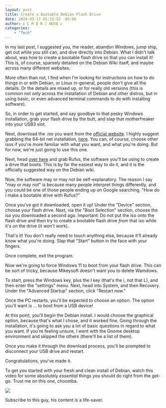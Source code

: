 ```yaml
---
layout: post
title: Create a Bootable Debian Flash Drive
date: 2024-03-17 01:15:52 -05:00
author: 𐕣 C M D R ░ NOVA 𐕣
categories:
    - "Tech"
---
```


<!-- wp:paragraph -->
<p>In my last post, I suggested you, the reader, abandon Windows, jump ship, get out while you still can, and dive directly into Debian. What I didn't talk about, was how to create a bootable flash drive so that you can install it! This is, of course, sparsely detailed on the Debian Wiki itself, and maybe across many different websites.</p>
<!-- /wp:paragraph -->

<!-- wp:paragraph -->
<p>More often than not, I find when I'm looking for instructions on how to do things in or with Debian, or Linux in-general, people don't give all the details. Or the details are mixed up, or for really old versions (this is common not only across the installation of Debian and other distros, but in using basic, or even advanced terminal commands to do with installing software).</p>
<!-- /wp:paragraph -->

<!-- wp:paragraph -->
<p>So, in order to get started, and say goodbye to that pesky Windows installation, grab your flash drive by the butt, and slap that motherfreaker into your USB3 slot.</p>
<!-- /wp:paragraph -->

<!-- wp:paragraph -->
<p>Next, download the .iso you want from the <a href="https://www.debian.org/distrib/" target="_blank" rel="noreferrer noopener">official website</a>. I highly suggest grabbing the 64-bit net installation, <a href="https://cdimage.debian.org/debian-cd/current/amd64/iso-cd/debian-12.5.0-amd64-netinst.iso" target="_blank" rel="noreferrer noopener">here</a>. You can, of course, choose other isos if you're more familiar with what you want, and what you're doing. But for now, we're just going to use this one.</p>
<!-- /wp:paragraph -->

<!-- wp:paragraph -->
<p>Next, head <a href="https://rufus.ie/en/" target="_blank" rel="noreferrer noopener">over here</a> and grab Rufus, the software you'll be using to create a drive that boots. This is by far the easiest way to do it, and it is the officially suggested way on the Debian wiki.</p>
<!-- /wp:paragraph -->

<!-- wp:paragraph -->
<p>Now, the software may or may not be self-explanatory. The reason I say "may or may not" is because many people interpret things differently, and you could be one of those people ending up on Google searching, "How do I make a bootable drive with Rufus?"</p>
<!-- /wp:paragraph -->

<!-- wp:paragraph -->
<p>Once you've got it downloaded, open it up! Under the "Device" section, choose your flash drive. Next, via the "Boot Selection" section, choose the iso you downloaded a second ago. Important: Do not put the iso onto the flash drive and then try to create a bootable flash drive <em>from</em> that iso while it's <em>on</em> the drive (it won't work).</p>
<!-- /wp:paragraph -->

<!-- wp:paragraph -->
<p>That's it! You don't really need to touch anything else, because it'll already know what you're doing. Slap that "Start" button in the face with your fingers.</p>
<!-- /wp:paragraph -->

<!-- wp:paragraph -->
<p>Once complete, exit the program.</p>
<!-- /wp:paragraph -->

<!-- wp:paragraph -->
<p>Now we're going to force Windows 11 to boot from your flash drive. This can be sort of tricky, because Mikeysoft doesn't want you to delete Wamdows.</p>
<!-- /wp:paragraph -->

<!-- wp:paragraph -->
<p>To start, press the Windows key, plus the I key (that's the i, not that L), and then enter the "settings" menu. Next, head into System, and then Recovery. Under the "Advanced Startup" section, click "Restart now."</p>
<!-- /wp:paragraph -->

<!-- wp:paragraph -->
<p>Once the PC restarts, you'll be expected to choose an option. The option you'll want is ... to boot from a USB device!</p>
<!-- /wp:paragraph -->

<!-- wp:paragraph -->
<p>At this point, you'll begin the Debian install. I would choose the graphical option, because that's what I chose, and it worked fine. Going through the installation, it's going to ask you a lot of basic questions in regard to what you want. If you're feeling unsure, I went with the Gnome desktop environment and skipped the others (there'll be a list of them).</p>
<!-- /wp:paragraph -->

<!-- wp:paragraph -->
<p>Once you make it through the download process, you'll be prompted to disconnect your USB drive and restart.</p>
<!-- /wp:paragraph -->

<!-- wp:paragraph -->
<p>Congratulations, you've made it.</p>
<!-- /wp:paragraph -->

<!-- wp:paragraph -->
<p>To get you started with your fresh and clean install of Debian, watch this video for some absolutely <em>essential</em> things you should do right from the get-go. Trust me on this one, choomba. </p>
<!-- /wp:paragraph -->

[![](https://markdown-videos-api.jorgenkh.no/youtube/K72XJHurdUY)](https://youtu.be/K72XJHurdUY)

<!-- wp:paragraph -->
<p>Subscribe to this guy, his content is a life-saver.</p>
<!-- /wp:paragraph -->